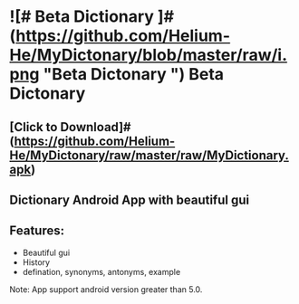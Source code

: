 #  ![# Beta Dictionary ]#(https://github.com/Helium-He/MyDictonary/blob/master/raw/i.png "Beta Dictonary ") Beta Dictonary

## [Click to Download]#(https://github.com/Helium-He/MyDictonary/raw/master/raw/MyDictionary.apk)
## Dictionary Android App with beautiful gui



## Features: ##
* Beautiful gui
* History
* defination, synonyms, antonyms, example

Note: App support android version greater than 5.0.






